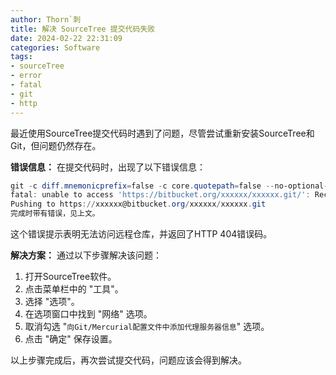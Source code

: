 ```yaml
---
author: Thorn`刺
title: 解决 SourceTree 提交代码失败
date: 2024-02-22 22:31:09
categories: Software
tags:
- sourceTree
- error
- fatal
- git
- http
---
```


最近使用SourceTree提交代码时遇到了问题，尽管尝试重新安装SourceTree和Git，但问题仍然存在。

**错误信息：**
在提交代码时，出现了以下错误信息：

```powershell
git -c diff.mnemonicprefix=false -c core.quotepath=false --no-optional-locks push -v --tags origin DEV:DEV
fatal: unable to access 'https://bitbucket.org/xxxxxx/xxxxxx.git/': Received HTTP code 404 from proxy after CONNECT
Pushing to https://xxxxxx@bitbucket.org/xxxxxx/xxxxxx.git
完成时带有错误，见上文。
```

这个错误提示表明无法访问远程仓库，并返回了HTTP 404错误码。

**解决方案：**
通过以下步骤解决该问题：

1. 打开SourceTree软件。
2. 点击菜单栏中的 "工具"。
3. 选择 "选项"。
4. 在选项窗口中找到 "网络" 选项。
5. 取消勾选 "`向Git/Mercurial配置文件中添加代理服务器信息`" 选项。
6. 点击 "确定" 保存设置。

以上步骤完成后，再次尝试提交代码，问题应该会得到解决。